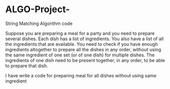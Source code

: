 # ALGO-Project-
String Matching Algorithm code 

Suppose you are preparing a meal for a party and you need to prepare several dishes. Each dish has a list of
ingredients. You also have a list of all the ingredients that are available. You need to check if you have enough
ingredients altogether to prepare all the dishes in any order, without using the same ingredient of one set (or of
one dish) for multiple dishes. The ingredients of one dish need to be present together, in any order, to be able
to prepare that dish.

I have write a code for preparing meal for all dishes without using same ingredient


